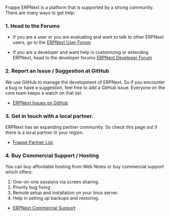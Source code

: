 Frappe ERPNext is a platform that is supported by a strong community. There are many ways to get help:

### 1. Head to the Forums

  * If you are a user or you are evaluating and want to talk to other ERPNext users, go to the [ERPNext User Forum](https://groups.google.com/forum/#!forum/erpnext-user-forum)

  * If you are a developer and want help in customizing or extending ERPNext, head to the developer forums [ERPNext Developer Forum](https://groups.google.com/forum/#!forum/erpnext-developer-forum)

### 2. Report an Issue / Suggestion at GitHub

We use GitHub to manage the development of ERPNext. So if you encounter a bug
or have a suggestion, feel free to add a GitHub issue. Everyone on the core
team keeps a watch on that list.

  * [ERPNext Issues on GitHub](https://github.com/frappe/erpnext/issues)

### 3. Get in touch with a local partner.

ERPNext has an expanding partner community. So check this page out if there is
a local partner in your region.

  * [Frappe Partner List](/partners)

### 4. Buy Commercial Support / Hosting

You can buy affordable hosting from Web Notes or buy commercial support which
offers:

  1. One-on-one sessions via screen sharing.
  2. Priority bug fixing
  3. Remote setup and installation on your linux server.
  4. Help in setting up backups and restoring.
  * [ERPNext Commercial Support](http://frappe.io/buy/commercial-support)
